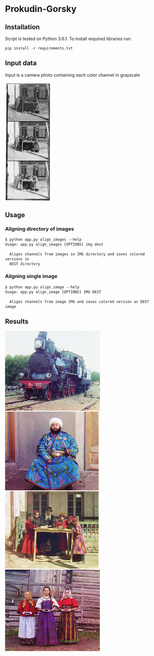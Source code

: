 # Prokudin-Gorsky

## Installation
Script is tested on Python 3.6.1. To install required libraries run:

```
pip install -r requirements.txt
```

## Input data
Input is a camera photo containing each color channel in grayscale

<img src="data/small/2.png" alt="Input example" width="30%">

## Usage

### Aligning directory of images
```
$ python app.py align_images --help                 
Usage: app.py align_images [OPTIONS] img dest

  Aligns channels from images in IMG directory and saves colored versions in
  DEST directory
```

### Aligning single image
```
$ python app.py align_image --help 
Usage: app.py align_image [OPTIONS] IMG DEST

  Aligns channels from image IMG and saves colored version as DEST image
```

## Results

![Example 1](result/small/7.png)
![Example 2](result/small/1.png)
![Example 3](result/small/2.png)
![Example 4](result/small/6.png)
 
